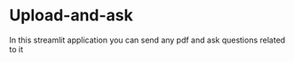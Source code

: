 # Upload-and-ask
In this streamlit application you can send any pdf and ask questions related to it
